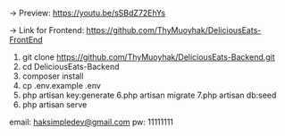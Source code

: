 -> Preview: https://youtu.be/sSBdZ72EhYs

-> Link for Frontend: https://github.com/ThyMuoyhak/DeliciousEats-FrontEnd

1. git clone https://github.com/ThyMuoyhak/DeliciousEats-Backend.git
2. cd DeliciousEats-Backend
3. composer install
4. cp .env.example .env
5. php artisan key:generate
6.php artisan migrate
7.php artisan db:seed
8. php artisan serve


email: haksimpledev@gmail.com
pw: 11111111

